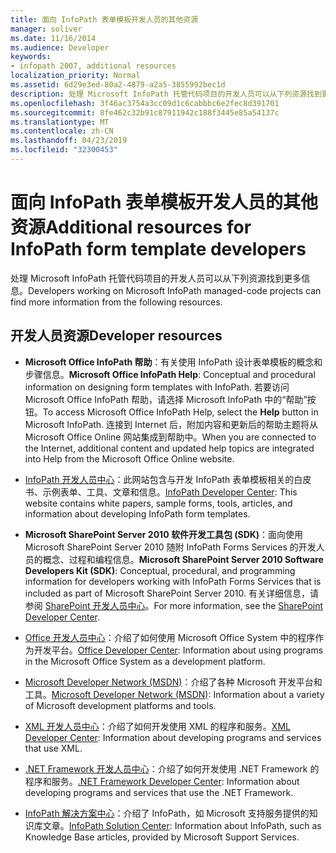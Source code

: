 ```yaml
---
title: 面向 InfoPath 表单模板开发人员的其他资源
manager: soliver
ms.date: 11/16/2014
ms.audience: Developer
keywords:
- infopath 2007, additional resources
localization_priority: Normal
ms.assetid: 6d29e3ed-80a2-4879-a2a5-3855992bec1d
description: 处理 Microsoft InfoPath 托管代码项目的开发人员可以从下列资源找到更多信息。
ms.openlocfilehash: 3f46ac3754a3cc09d1c6cabbbc6e2fec8d391701
ms.sourcegitcommit: 8fe462c32b91c87911942c188f3445e85a54137c
ms.translationtype: MT
ms.contentlocale: zh-CN
ms.lasthandoff: 04/23/2019
ms.locfileid: "32300453"
---
```

# <a name="additional-resources-for-infopath-form-template-developers"></a><span data-ttu-id="529e5-104">面向 InfoPath 表单模板开发人员的其他资源</span><span class="sxs-lookup"><span data-stu-id="529e5-104">Additional resources for InfoPath form template developers</span></span>

<span data-ttu-id="529e5-105">处理 Microsoft InfoPath 托管代码项目的开发人员可以从下列资源找到更多信息。</span><span class="sxs-lookup"><span data-stu-id="529e5-105">Developers working on Microsoft InfoPath managed-code projects can find more information from the following resources.</span></span>
  
## <a name="developer-resources"></a><span data-ttu-id="529e5-106">开发人员资源</span><span class="sxs-lookup"><span data-stu-id="529e5-106">Developer resources</span></span>

- <span data-ttu-id="529e5-107">**Microsoft Office InfoPath 帮助**：有关使用 InfoPath 设计表单模板的概念和步骤信息。</span><span class="sxs-lookup"><span data-stu-id="529e5-107">**Microsoft Office InfoPath Help**: Conceptual and procedural information on designing form templates with InfoPath.</span></span> <span data-ttu-id="529e5-108">若要访问 Microsoft Office InfoPath 帮助，请选择 Microsoft InfoPath 中的“帮助”按钮。</span><span class="sxs-lookup"><span data-stu-id="529e5-108">To access Microsoft Office InfoPath Help, select the **Help** button in Microsoft InfoPath.</span></span> <span data-ttu-id="529e5-109">连接到 Internet 后，附加内容和更新后的帮助主题将从 Microsoft Office Online 网站集成到帮助中。</span><span class="sxs-lookup"><span data-stu-id="529e5-109">When you are connected to the Internet, additional content and updated help topics are integrated into Help from the Microsoft Office Online website.</span></span> 
    
- <span data-ttu-id="529e5-110">[InfoPath 开发人员中心](https://go.microsoft.com/fwlink?LinkID=11689)：此网站包含与开发 InfoPath 表单模板相关的白皮书、示例表单、工具、文章和信息。</span><span class="sxs-lookup"><span data-stu-id="529e5-110">[InfoPath Developer Center](https://go.microsoft.com/fwlink?LinkID=11689): This website contains white papers, sample forms, tools, articles, and information about developing InfoPath form templates.</span></span>
    
- <span data-ttu-id="529e5-111">**Microsoft SharePoint Server 2010 软件开发工具包 (SDK)**：面向使用 Microsoft SharePoint Server 2010 随附 InfoPath Forms Services 的开发人员的概念、过程和编程信息。</span><span class="sxs-lookup"><span data-stu-id="529e5-111">**Microsoft SharePoint Server 2010 Software Developers Kit (SDK)**: Conceptual, procedural, and programming information for developers working with InfoPath Forms Services that is included as part of Microsoft SharePoint Server 2010.</span></span> <span data-ttu-id="529e5-112">有关详细信息，请参阅 [SharePoint 开发人员中心](https://msdn.microsoft.com/sharepoint/default.aspx)。</span><span class="sxs-lookup"><span data-stu-id="529e5-112">For more information, see the [SharePoint Developer Center](https://msdn.microsoft.com/sharepoint/default.aspx).</span></span>
    
- <span data-ttu-id="529e5-113">[Office 开发人员中心](https://go.microsoft.com/fwlink?LinkID=27128)：介绍了如何使用 Microsoft Office System 中的程序作为开发平台。</span><span class="sxs-lookup"><span data-stu-id="529e5-113">[Office Developer Center](https://go.microsoft.com/fwlink?LinkID=27128): Information about using programs in the Microsoft Office System as a development platform.</span></span> 
    
- <span data-ttu-id="529e5-114">[Microsoft Developer Network (MSDN)](https://go.microsoft.com/fwlink?LinkId=61826)：介绍了各种 Microsoft 开发平台和工具。</span><span class="sxs-lookup"><span data-stu-id="529e5-114">[Microsoft Developer Network (MSDN)](https://go.microsoft.com/fwlink?LinkId=61826): Information about a variety of Microsoft development platforms and tools.</span></span>
    
- <span data-ttu-id="529e5-115">[XML 开发人员中心](https://go.microsoft.com/fwlink/?LinkId=61827)：介绍了如何开发使用 XML 的程序和服务。</span><span class="sxs-lookup"><span data-stu-id="529e5-115">[XML Developer Center](https://go.microsoft.com/fwlink/?LinkId=61827): Information about developing programs and services that use XML.</span></span>
    
- <span data-ttu-id="529e5-116">[.NET Framework 开发人员中心](https://go.microsoft.com/fwlink/?LinkId=61829)：介绍了如何开发使用 .NET Framework 的程序和服务。</span><span class="sxs-lookup"><span data-stu-id="529e5-116">[.NET Framework Developer Center](https://go.microsoft.com/fwlink/?LinkId=61829): Information about developing programs and services that use the .NET Framework.</span></span>
    
- <span data-ttu-id="529e5-117">[InfoPath 解决方案中心](https://support.microsoft.com/ph/11303)：介绍了 InfoPath，如 Microsoft 支持服务提供的知识库文章。</span><span class="sxs-lookup"><span data-stu-id="529e5-117">[InfoPath Solution Center](https://support.microsoft.com/ph/11303): Information about InfoPath, such as Knowledge Base articles, provided by Microsoft Support Services.</span></span>
    

